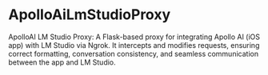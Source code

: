 # ApolloAiLmStudioProxy
ApolloAI LM Studio Proxy: A Flask-based proxy for integrating Apollo AI (iOS app) with LM Studio via Ngrok. It intercepts and modifies requests, ensuring correct formatting, conversation consistency, and seamless communication between the app and LM Studio.
